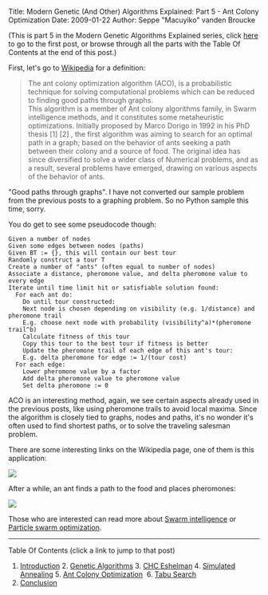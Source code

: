 Title: Modern Genetic (And Other) Algorithms Explained: Part 5 - Ant Colony Optimization
Date: 2009-01-22
Author: Seppe "Macuyiko" vanden Broucke

(This is part 5 in the Modern Genetic Algorithms Explained series, click [here](|filename|2009_01_modern-genetic-and-other-algorithms-1.md) to go to the first post, or browse through all the parts with the Table Of Contents at the end of this post.)  
First, let's go to [Wikipedia](http://en.wikipedia.org/wiki/Ant_colony_optimization) for a definition:  
> The ant colony optimization algorithm (ACO), is a probabilistic technique for solving computational problems which can be reduced to finding good paths through graphs.  > This algorithm is a member of Ant colony algorithms family, in Swarm intelligence methods, and it constitutes some metaheuristic optimizations. Initially proposed by Marco Dorigo in 1992 in his PhD thesis [1] [2] , the first algorithm was aiming to search for an optimal path in a graph; based on the behavior of ants seeking a path between their colony and a source of food. The original idea has since diversified to solve a wider class of Numerical problems, and as a result, several problems have emerged, drawing on various aspects of the behavior of ants.
"Good paths through graphs". I have not converted our sample problem from the previous posts to a graphing problem. So no Python sample this time, sorry.  
You do get to see some pseudocode though:  
	Given a number of nodes  	Given some edges between nodes (paths)  	Given BT := {}, this will contain our best tour  	Randomly construct a tour T  	Create a number of "ants" (often equal to number of nodes)  	Associate a distance, pheromone value, and delta pheromone value to every edge  	Iterate until time limit hit or satisfiable solution found:  	  For each ant do:  	    Do until tour constructed:  	    Next node is chosen depending on visibility (e.g. 1/distance) and pheromone trail  	    E.g. choose next node with probability (visibility^a)*(pheromone trail^b)  	    Calculate fitness of this tour  	    Copy this tour to the best tour if fitness is better  	    Update the pheromone trail of each edge of this ant's tour:  	    E.g. delta pheromone for edge := 1/(tour cost)  	  For each edge:  	    Lower pheromone value by a factor  	    Add delta pheromone value to pheromone value  	    Set delta pheromone := 0  
ACO is an interesting method, again, we see certain aspects already used in the previous posts, like using pheromone trails to avoid local maxima. Since the algorithm is closely tied to graphs, nodes and paths, it's no wonder it's often used to find shortest paths, or to solve the traveling salesman problem.  
There are some interesting links on the Wikipedia page, one of them is this application:  
![](http://4.bp.blogspot.com/_X4W-h82Vgjw/SWPli1U789I/AAAAAAAAPIA/NNpjK0IHnKE/s400/a1.png)
After a while, an ant finds a path to the food and places pheromones:  
![](http://3.bp.blogspot.com/_X4W-h82Vgjw/SWPlkhL3QjI/AAAAAAAAPII/YdulhWMn9vs/s400/a2.png)
Those who are interested can read more about [Swarm intelligence](http://en.wikipedia.org/wiki/Swarm_intelligence) or [Particle swarm optimization](http://en.wikipedia.org/wiki/Particle_swarm_optimization).  
-----

Table Of Contents (click a link to jump to that post)

1. [Introduction](|filename|2009_01_modern-genetic-and-other-algorithms-1.md)
2. [Genetic Algorithms](|filename|2009_01_modern-genetic-and-other-algorithms-2.md)
3. [CHC Eshelman](|filename|2009_01_modern-genetic-and-other-algorithms-3.md)
4. [Simulated Annealing](|filename|2009_01_modern-genetic-and-other-algorithms-4.md)
5. [Ant Colony Optimization](|filename|2009_01_modern-genetic-and-other-algorithms-5.md) 
6. [Tabu Search](|filename|2009_01_modern-genetic-and-other-algorithms-6.md)
7. [Conclusion](|filename|2009_01_modern-genetic-and-other-algorithms-7.md) 

